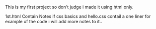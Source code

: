 This is my first project so don't judge i made it using html only.

1st.html Contain Notes if css basics and hello.css contail a one liner for example of the code i will add more notes to it..
